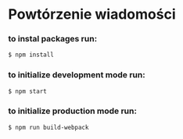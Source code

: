 # Powtórzenie wiadomości

### to instal packages run:
```sh
$ npm install
```

### to initialize development mode run:
```sh
$ npm start
```

### to initialize production mode run:
```sh
$ npm run build-webpack
```
